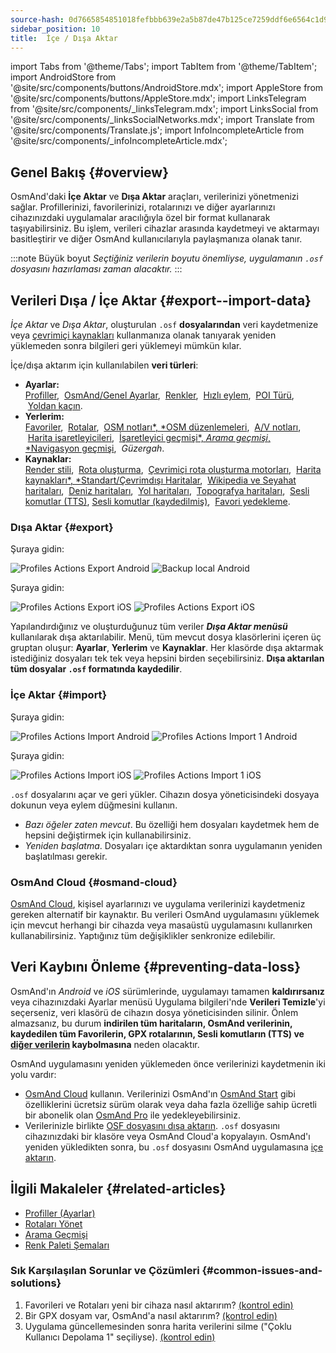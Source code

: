 ```yaml
---
source-hash: 0d7665854851018fefbbb639e2a5b87de47b125ce7259ddf6e6564c1d959eecf
sidebar_position: 10
title:  İçe / Dışa Aktar
---
```

import Tabs from '@theme/Tabs';
import TabItem from '@theme/TabItem';
import AndroidStore from '@site/src/components/buttons/AndroidStore.mdx';
import AppleStore from '@site/src/components/buttons/AppleStore.mdx';
import LinksTelegram from '@site/src/components/_linksTelegram.mdx';
import LinksSocial from '@site/src/components/_linksSocialNetworks.mdx';
import Translate from '@site/src/components/Translate.js';
import InfoIncompleteArticle from '@site/src/components/_infoIncompleteArticle.mdx';


## Genel Bakış {#overview}

OsmAnd'daki **İçe Aktar** ve **Dışa Aktar** araçları, verilerinizi yönetmenizi sağlar. Profillerinizi, favorilerinizi, rotalarınızı ve diğer ayarlarınızı cihazınızdaki uygulamalar aracılığıyla özel bir format kullanarak taşıyabilirsiniz. Bu işlem, verileri cihazlar arasında kaydetmeyi ve aktarmayı basitleştirir ve diğer OsmAnd kullanıcılarıyla paylaşmanıza olanak tanır.

:::note Büyük boyut
*Seçtiğiniz verilerin boyutu önemliyse, uygulamanın `.osf` dosyasını hazırlaması zaman alacaktır.*
:::


## Verileri Dışa / İçe Aktar {#export--import-data}

*İçe Aktar* ve *Dışa Aktar*, oluşturulan `.osf` **dosyalarından** veri kaydetmenize veya [çevrimiçi kaynakları](../map/raster-maps.md) kullanmanıza olanak tanıyarak yeniden yüklemeden sonra bilgileri geri yüklemeyi mümkün kılar.

İçe/dışa aktarım için kullanılabilen **veri türleri**:

- **Ayarlar:**  
        [Profiller](../personal/profiles.md#actions), &nbsp;[OsmAnd/Genel Ayarlar](../personal/global-settings.md), &nbsp;[Renkler](../personal/color-palette-schemes.md), &nbsp;[Hızlı eylem](../widgets/quick-action.md), &nbsp;[POI Türü](../map/point-layers-on-map.md#poi-types), &nbsp;[Yoldan kaçın](../map/map-context-menu.md#avoid-road).
- **Yerlerim:**  
        [Favoriler](../personal/favorites.md#export--import), &nbsp;[Rotalar](../personal/tracks/manage-tracks.md#import--export-track), &nbsp;[OSM notları*, *OSM düzenlemeleri](../plugins/osm-editing.md#create--modify-poi), &nbsp;[A/V notları](../plugins/audio-video-notes.md), &nbsp;[Harita işaretleyicileri](../personal/markers.md), &nbsp;[İşaretleyici geçmişi*, *Arama geçmişi*, *Navigasyon geçmişi](../personal/global-settings.md#history), &nbsp;*Güzergah*.
- **Kaynaklar:**  
        [Render stili](../map/vector-maps.md#custom-map-style), &nbsp;[Rota oluşturma](../navigation/routing/osmand-routing.md), &nbsp;[Çevrimiçi rota oluşturma motorları](../navigation/routing/online-routing.md), &nbsp;[Harita kaynakları*, *Standart/Çevrimdışı Haritalar](../map/raster-maps.md), &nbsp;[Wikipedia ve Seyahat haritaları](../plan-route/travel-guides.md), &nbsp;[Deniz haritaları](../plugins/nautical-charts.md), &nbsp;[Yol haritaları](../map/vector-maps.md#road-style), &nbsp;[Topografya haritaları](../plugins/topography.md), &nbsp;[Sesli komutlar (TTS)](../navigation/guidance/voice-navigation.md#tts-text-to-speech), [Sesli komutlar (kaydedilmiş)](../navigation/guidance/voice-navigation.md#recorded-voice-prompts), &nbsp;[Favori yedekleme](../personal/favorites.md#automatic-favorites-backup).


### Dışa Aktar {#export}

<Tabs groupId="operating-systems" queryString="current-os">

<TabItem value="android" label="Android">

Şuraya gidin: *<Translate android="true" ids="shared_string_menu,shared_string_settings,import_export,export_to_file"/>*  

![Profiles Actions Export Android](@site/static/img/personal/profiles/profile_actions_export_1_andr.png) ![Backup local Android](@site/static/img/personal/profiles/profile_actions_export_2_andr.png)  

</TabItem>

<TabItem value="ios" label="iOS">

Şuraya gidin: *<Translate ios="true" ids="shared_string_menu,shared_string_settings,local_backup,backup_into_file"/>*

![Profiles Actions Export iOS](@site/static/img/personal/profiles/profile_actions_export_1_ios.png)   ![Profiles Actions Export iOS](@site/static/img/personal/profiles/profile_actions_export_2_ios.png)

</TabItem>

</Tabs>

Yapılandırdığınız ve oluşturduğunuz tüm veriler ***Dışa Aktar menüsü*** kullanılarak dışa aktarılabilir. Menü, tüm mevcut dosya klasörlerini içeren üç gruptan oluşur: **Ayarlar**, **Yerlerim** ve **Kaynaklar**. Her klasörde dışa aktarmak istediğiniz dosyaları tek tek veya hepsini birden seçebilirsiniz. **Dışa aktarılan tüm dosyalar `.osf` formatında kaydedilir**.  


### İçe Aktar {#import}

<Tabs groupId="operating-systems" queryString="current-os">

<TabItem value="android" label="Android">

Şuraya gidin: *<Translate android="true" ids="shared_string_menu,shared_string_settings,import_export,shared_string_import"/>*  

![Profiles Actions Import Android](@site/static/img/personal/profiles/profile_actions_import_android.png) ![Profiles Actions Import 1 Android](@site/static/img/personal/profiles/profile_actions_import_1_android.png) 

<!-- ![Profiles Actions Import 2 Android](@site/static/img/personal/profiles/profile_actions_import_2_android.png) -->

</TabItem>

<TabItem value="ios" label="iOS">

Şuraya gidin: *<Translate ios="true" ids="shared_string_menu,shared_string_settings,local_backup,restore_from_file"/>*  


![Profiles Actions Import iOS](@site/static/img/personal/profiles/profile_actions_import_ios.png) ![Profiles Actions Import 1 iOS](@site/static/img/personal/profiles/profile_actions_import_1_ios.png) 
<!--  ![Profiles Actions Import 2 iOS](@site/static/img/personal/profiles/profile_actions_import_2_ios.png) -->

</TabItem>

</Tabs>

`.osf` dosyalarını açar ve geri yükler. Cihazın dosya yöneticisindeki dosyaya dokunun veya eylem düğmesini kullanın.

- *Bazı öğeler zaten mevcut*. Bu özelliği hem dosyaları kaydetmek hem de hepsini değiştirmek için kullanabilirsiniz.
- *Yeniden başlatma*. Dosyaları içe aktardıktan sonra uygulamanın yeniden başlatılması gerekir.


### OsmAnd Cloud {#osmand-cloud}

[OsmAnd Cloud](../personal/osmand-cloud.md), kişisel ayarlarınızı ve uygulama verilerinizi kaydetmeniz gereken alternatif bir kaynaktır. Bu verileri OsmAnd uygulamasını yüklemek için mevcut herhangi bir cihazda veya masaüstü uygulamasını kullanırken kullanabilirsiniz. Yaptığınız tüm değişiklikler senkronize edilebilir.


## Veri Kaybını Önleme {#preventing-data-loss}

OsmAnd'ın *Android* ve *iOS* sürümlerinde, uygulamayı tamamen **kaldırırsanız** veya cihazınızdaki Ayarlar menüsü Uygulama bilgileri'nde **Verileri Temizle**'yi seçerseniz, veri klasörü de cihazın dosya yöneticisinden silinir. Önlem almazsanız, bu durum **indirilen tüm haritaların, OsmAnd verilerinin, kaydedilen tüm Favorilerin, GPX rotalarının, Sesli komutların (TTS) ve [diğer verilerin](#export--import-data) kaybolmasına** neden olacaktır.

OsmAnd uygulamasını yeniden yüklemeden önce verilerinizi kaydetmenin iki yolu vardır:

- [OsmAnd Cloud](#osmand-cloud) kullanın. Verilerinizi OsmAnd'ın [OsmAnd Start](../personal/osmand-cloud.md#osmand-start) gibi özelliklerini ücretsiz sürüm olarak veya daha fazla özelliğe sahip ücretli bir abonelik olan [OsmAnd Pro](../purchases/index.md) ile yedekleyebilirsiniz.
- Verilerinizle birlikte [OSF dosyasını dışa aktarın](#export). `.osf` dosyasını cihazınızdaki bir klasöre veya OsmAnd Cloud'a kopyalayın. OsmAnd'ı yeniden yükledikten sonra, bu `.osf` dosyasını OsmAnd uygulamasına [içe aktarın](#import).


## İlgili Makaleler {#related-articles}

- [Profiller (Ayarlar)](./profiles.md)
- [Rotaları Yönet](../personal/tracks/manage-tracks.md#import--export-track)
- [Arama Geçmişi](../search/search-history.md#export-and-share)
- [Renk Paleti Şemaları](../personal/color-palette-schemes.md)

### Sık Karşılaşılan Sorunlar ve Çözümleri {#common-issues-and-solutions}

1. Favorileri ve Rotaları yeni bir cihaza nasıl aktarırım? [(kontrol edin)](../troubleshooting/setup.md#how-to-transfer-favorites-and-tracks-to-a-new-device)
2. Bir GPX dosyam var, OsmAnd'a nasıl aktarırım? [(kontrol edin)](../troubleshooting/setup.md#i-have-a-gpx-file-how-do-i-import-it-into-osmand)
3. Uygulama güncellemesinden sonra harita verilerini silme ("Çoklu Kullanıcı Depolama 1" seçiliyse). [(kontrol edin)](../troubleshooting/maps-data#deleting-map-data-after-the-app-update-if-multiuser-storage-1-is-selected)
